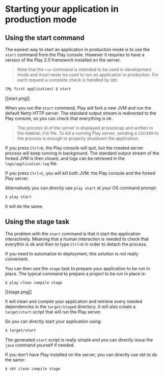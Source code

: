 # Starting your application in production mode

## Using the start command

The easiest way to start an application in production mode is to use the `start` command from the Play console. However it requires to have a version of the Play 2.0 framework installed on the server.

> Note that the `run` command is intended to be used in development mode and must never be used to run an application in production. For each request a complete check is handled by sbt.

```bash
[My first application] $ start
```

[[start.png]]

When you run the `start` command, Play will fork a new JVM and run the default Netty HTTP server. The standard output stream is redirected to the Play console, so you can check that everything is ok.

> The process id of the server is displayed at bootsrap and written in the `RUNNING_PID` file. To kill a running Play server, sending a `SIGTERM` to the process is enough to properly shutdown the application.

If you press `Ctrl+D`, the Play console will quit, but the created server process will keep running in background. The standard output stream of the forked JVM is then closed, and logs can be retrieved in the `logs/application.log` file.

If you press `Ctrl+C`, you will kill both JVM: the Play console and the forked Play server. 

Alternatively you can directly use `play start` at your OS command prompt:

```bash
$ play start
```

It will do the same.

## Using the stage task

The problem with the `start` command is that it start the application interactively. Meaning that a human interaction is needed to check that everythin is ok and then to type `Ctrl+D` in order to detach the process.

If you need to automatize to deployment, this solution is not really convenient.

You can then use the `stage` task to prepare your application to be run in place. The typical command to prepare a project to be run in place is:

```bash
$ play clean compile stage
```

[[stage.png]]

It will clean and compile your application and retrieve every needed dependencies in the `target/staged` directory. It will also create a `target/start` script that will run the Play server.

So you can directly start your application using:

```bash
$ target/start
```

The generated `start` script is really simple and you can directly issue the `java` command yourself if needed.

If you don't have Play installed on the server, you can directly use sbt to do the same:

```bash
$ sbt clean compile stage
```

